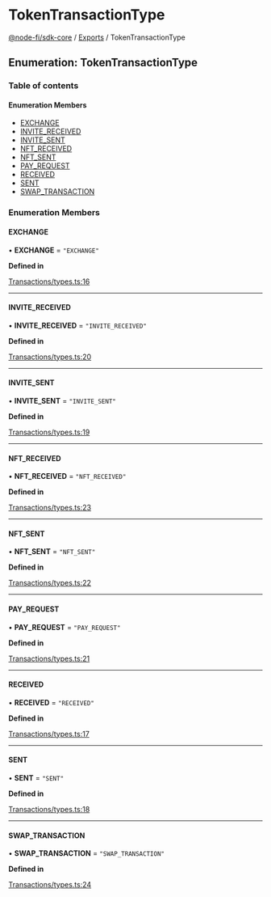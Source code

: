 # TokenTransactionType

[@node-fi/sdk-core](../) / [Exports](../modules.md) / TokenTransactionType

## Enumeration: TokenTransactionType

### Table of contents

#### Enumeration Members

* [EXCHANGE](tokentransactiontype.md#exchange)
* [INVITE\_RECEIVED](tokentransactiontype.md#invite\_received)
* [INVITE\_SENT](tokentransactiontype.md#invite\_sent)
* [NFT\_RECEIVED](tokentransactiontype.md#nft\_received)
* [NFT\_SENT](tokentransactiontype.md#nft\_sent)
* [PAY\_REQUEST](tokentransactiontype.md#pay\_request)
* [RECEIVED](tokentransactiontype.md#received)
* [SENT](tokentransactiontype.md#sent)
* [SWAP\_TRANSACTION](tokentransactiontype.md#swap\_transaction)

### Enumeration Members

#### EXCHANGE

• **EXCHANGE** = `"EXCHANGE"`

**Defined in**

[Transactions/types.ts:16](https://github.com/Node-Fi/SDK-Core/blob/1f4f819/src/Transactions/types.ts#L16)

***

#### INVITE\_RECEIVED

• **INVITE\_RECEIVED** = `"INVITE_RECEIVED"`

**Defined in**

[Transactions/types.ts:20](https://github.com/Node-Fi/SDK-Core/blob/1f4f819/src/Transactions/types.ts#L20)

***

#### INVITE\_SENT

• **INVITE\_SENT** = `"INVITE_SENT"`

**Defined in**

[Transactions/types.ts:19](https://github.com/Node-Fi/SDK-Core/blob/1f4f819/src/Transactions/types.ts#L19)

***

#### NFT\_RECEIVED

• **NFT\_RECEIVED** = `"NFT_RECEIVED"`

**Defined in**

[Transactions/types.ts:23](https://github.com/Node-Fi/SDK-Core/blob/1f4f819/src/Transactions/types.ts#L23)

***

#### NFT\_SENT

• **NFT\_SENT** = `"NFT_SENT"`

**Defined in**

[Transactions/types.ts:22](https://github.com/Node-Fi/SDK-Core/blob/1f4f819/src/Transactions/types.ts#L22)

***

#### PAY\_REQUEST

• **PAY\_REQUEST** = `"PAY_REQUEST"`

**Defined in**

[Transactions/types.ts:21](https://github.com/Node-Fi/SDK-Core/blob/1f4f819/src/Transactions/types.ts#L21)

***

#### RECEIVED

• **RECEIVED** = `"RECEIVED"`

**Defined in**

[Transactions/types.ts:17](https://github.com/Node-Fi/SDK-Core/blob/1f4f819/src/Transactions/types.ts#L17)

***

#### SENT

• **SENT** = `"SENT"`

**Defined in**

[Transactions/types.ts:18](https://github.com/Node-Fi/SDK-Core/blob/1f4f819/src/Transactions/types.ts#L18)

***

#### SWAP\_TRANSACTION

• **SWAP\_TRANSACTION** = `"SWAP_TRANSACTION"`

**Defined in**

[Transactions/types.ts:24](https://github.com/Node-Fi/SDK-Core/blob/1f4f819/src/Transactions/types.ts#L24)
